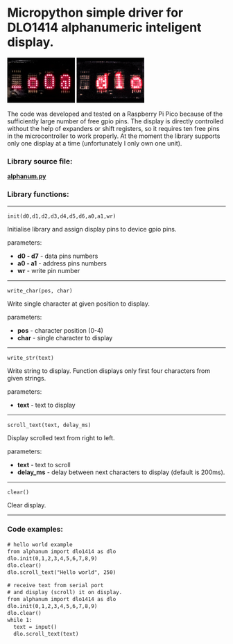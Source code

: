 # Micropython simple driver for DLO1414 alphanumeric inteligent display.

![display.jpg](display.jpg)
![anim.gif](anim.gif)

The code was developed and tested on a Raspberry Pi Pico because of the sufficiently large number of free gpio pins.
The display is directly controlled without the help of expanders or shift registers, so it requires ten free pins in the microcontroller to work properly.
At the moment the library supports only one display at a time (unfortunately I only own one unit).

### Library source file:
**[alphanum.py](alphanum.py)**

### Library functions:
---
```
init(d0,d1,d2,d3,d4,d5,d6,a0,a1,wr)
```
Initialise library and assign display pins to device gpio pins.

parameters:
- **d0 - d7** - data pins numbers
- **a0 - a1** - address pins numbers
- **wr** - write pin number
---
```
write_char(pos, char)
```
Write single character at given position to display.

parameters:
- **pos** - character position (0-4)
- **char** - single character to display
---
```
write_str(text)
```
Write string to display. Function displays only first four characters from given strings. 

parameters:
- **text** - text to display
---
```
scroll_text(text, delay_ms)
```

Display scrolled text from right to left.

parameters:
- **text** - text to scroll
- **delay_ms** - delay between next characters to display (default is 200ms).
---
```
clear()
```

Clear display.

---

### Code examples:

```
# hello world example
from alphanum import dlo1414 as dlo
dlo.init(0,1,2,3,4,5,6,7,8,9)
dlo.clear()
dlo.scroll_text("Hello world", 250)
```

```
# receive text from serial port
# and display (scroll) it on display.
from alphanum import dlo1414 as dlo
dlo.init(0,1,2,3,4,5,6,7,8,9)
dlo.clear()
while 1:
  text = input()
  dlo.scroll_text(text)
```
